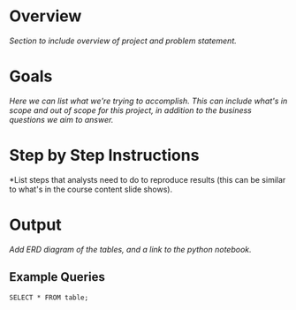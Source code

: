 # Overview 
*Section to include overview of project and problem statement.*

# Goals 
*Here we can list what we're trying to accomplish. This can include what's in scope and out of scope for this project, in addition to the business questions we aim to answer.*

# Step by Step Instructions 
*List steps that analysts need to do to reproduce results (this can be similar to what's in the course content slide shows). 

# Output
*Add ERD diagram of the tables, and a link to the python notebook.* 

## Example Queries 

```{sql}
SELECT * FROM table;
```
